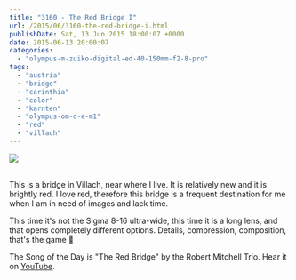 ```yaml
---
title: "3160 - The Red Bridge I"
url: /2015/06/3160-the-red-bridge-i.html
publishDate: Sat, 13 Jun 2015 18:00:07 +0000
date: 2015-06-13 20:00:07
categories: 
  - "olympus-m-zuiko-digital-ed-40-150mm-f2-8-pro"
tags: 
  - "austria"
  - "bridge"
  - "carinthia"
  - "color"
  - "karnten"
  - "olympus-om-d-e-m1"
  - "red"
  - "villach"
---
```

<div class="container">
<div class="center"><a target="_blank" href="https://d25zfm9zpd7gm5.cloudfront.net/1200x1200/2015/20150529_163536_lr.jpg"><img src="https://d25zfm9zpd7gm5.cloudfront.net/0600x0600/2015/20150529_163536_lr.jpg" /></a></div>
</div>
<br />

This is a bridge in Villach, near where I live. It is relatively new and it is brightly red. I love red, therefore this bridge is a frequent destination for me when I am in need of images and lack time.

<a target="_blank" href="https://d25zfm9zpd7gm5.cloudfront.net/1200x1200/2015/20150529_164441_lr.jpg"><img style="margin: 0pt 10px 0pt 0px; float: left;" src="https://d25zfm9zpd7gm5.cloudfront.net/0150x0150/2015/20150529_164441_lr.jpg" alt="" border="0" /></a> This time it's not the Sigma 8-16 ultra-wide, this time it is a long lens, and that opens completely different options. Details, compression, composition, that's the game 🙂

The Song of the Day is "The Red Bridge" by the Robert Mitchell Trio. Hear it on <a href="https://www.youtube.com/watch?v=PSW0GVyMOtg" target="_blank">YouTube</a>.


